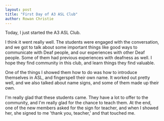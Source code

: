```yaml
---
layout: post
title: "First Day of A3 ASL Club"
author: Rowan Christie
---
```

Today, I just started the A3 ASL Club.

I think it went really well. The students were engaged with the conversation, and we got to talk about some
important things like good ways to communicate with Deaf people, and our experiences with other Deaf people.
Some of them had previous experiences with deafness as well. I hope they find community in this club, and
learn things they find valuable.

One of the things I showed them how to do was how to introduce themselves in ASL, and fingerspell their own
name. It worked out pretty well, and we also talked about name signs, and some of them made up their own.

I'm really glad that these students came. They have a lot to offer to the community, and I'm really glad
for the chance to teach them. At the end, one of the new members asked for the sign for teacher, and when I showed
her, she signed to me 'thank you, teacher,' and that touched me.
